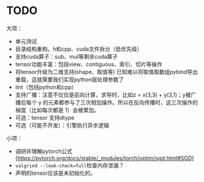 # TODO

大项：

- 单元测试
- 目录结构重构，h和cpp、cuda文件拆分（低优先级）
- 支持cuda算子：sub、mul等剩余cuda算子
- tensor功能丰富：包括view、contiguous、索引、切片等操作
- 将tensor升级为二维支持(shape、取值等)
    已知难以将取值取数组pybind导出重载，这就需要我们实现python层处理参数了
- lint（包括python和cpp）
- 支持广播：注意不仅仅是前向计算，求导时，比如z = x(3,3) + y(3,1)；y被广播后每个 y 的元素都参与了三次相加操作。所以在反向传播时，这三次操作的梯度（比如每次都是 1）会被累加。
- 可选：tensor 支持dtype
- 可选（可能不开发）：引擎执行异步逻辑

小项：

- 调研并理解pytorch公式 [https://pytorch.org/docs/stable/_modules/torch/optim/sgd.html#SGD]
- `valgrind --leak-check=full`检查内存泄漏？
- 声明的tensor应该是未初始化的。
